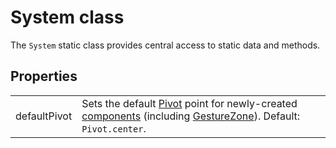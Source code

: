 # System class

The `System` static class provides central access to static data and methods.

## Properties

| | |
| :-- | :-- |
| defaultPivot | Sets the default [Pivot](/doc/pivot.md) point for newly-created [components](/doc/components.md) (including [GestureZone](/doc/input.md#gesturezone-mixin)).  Default: `Pivot.center`. |
